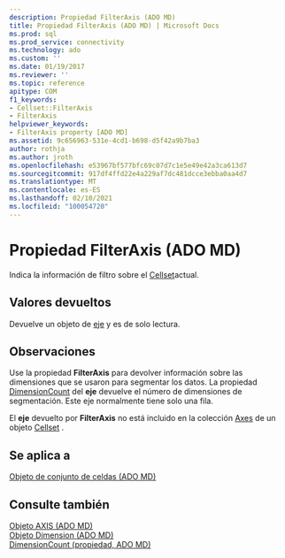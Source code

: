 ```yaml
---
description: Propiedad FilterAxis (ADO MD)
title: Propiedad FilterAxis (ADO MD) | Microsoft Docs
ms.prod: sql
ms.prod_service: connectivity
ms.technology: ado
ms.custom: ''
ms.date: 01/19/2017
ms.reviewer: ''
ms.topic: reference
apitype: COM
f1_keywords:
- Cellset::FilterAxis
- FilterAxis
helpviewer_keywords:
- FilterAxis property [ADO MD]
ms.assetid: 9c656963-531e-4cd1-b698-d5f42a9b7ba3
author: rothja
ms.author: jroth
ms.openlocfilehash: e53967bf577bfc69c07d7c1e5e49e42a3ca613d7
ms.sourcegitcommit: 917df4ffd22e4a229af7dc481dcce3ebba0aa4d7
ms.translationtype: MT
ms.contentlocale: es-ES
ms.lasthandoff: 02/10/2021
ms.locfileid: "100054720"
---
```

# <a name="filteraxis-property-ado-md"></a>Propiedad FilterAxis (ADO MD)
Indica la información de filtro sobre el [Cellset](./cellset-object-ado-md.md)actual.  
  
## <a name="return-values"></a>Valores devueltos  
 Devuelve un objeto de [eje](./axis-object-ado-md.md) y es de solo lectura.  
  
## <a name="remarks"></a>Observaciones  
 Use la propiedad **FilterAxis** para devolver información sobre las dimensiones que se usaron para segmentar los datos. La propiedad [DimensionCount](./dimensioncount-property-ado-md.md) del **eje** devuelve el número de dimensiones de segmentación. Este eje normalmente tiene solo una fila.  
  
 El **eje** devuelto por **FilterAxis** no está incluido en la colección [Axes](./axes-collection-ado-md.md) de un objeto [Cellset](./cellset-object-ado-md.md) .  
  
## <a name="applies-to"></a>Se aplica a  
 [Objeto de conjunto de celdas (ADO MD)](./cellset-object-ado-md.md)  
  
## <a name="see-also"></a>Consulte también  
 [Objeto AXIS (ADO MD)](./axis-object-ado-md.md)   
 [Objeto Dimension (ADO MD)](./dimension-object-ado-md.md)   
 [DimensionCount (propiedad, ADO MD)](./dimensioncount-property-ado-md.md)